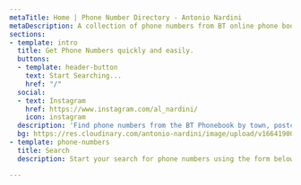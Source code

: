 ```yaml
---
metaTitle: Home | Phone Number Directory - Antonio Nardini
metaDescription: A collection of phone numbers from BT online phone book.
sections:
- template: intro
  title: Get Phone Numbers quickly and easily.
  buttons:
  - template: header-button
    text: Start Searching...
    href: "/"
  social:
  - text: Instagram
    href: https://www.instagram.com/al_nardini/
    icon: instagram
  description: 'Find phone numbers from the BT Phonebook by town, postcode or street. '
  bg: https://res.cloudinary.com/antonio-nardini/image/upload/v1664190000/antoine-barres-jay5BqVyf5A-unsplash_1_qdrjr7.jpg
- template: phone-numbers
  title: Search
  description: Start your search for phone numbers using the form below.

---
```


